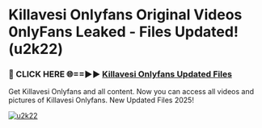 # Killavesi Onlyfans Original Videos 0nlyFans Leaked - Files Updated! (u2k22)

<h3>🔴 CLICK HERE 🌐==►► <a href="https://tinyurl.com/2m67pmp6" rel="nofollow">Killavesi Onlyfans Updated Files</a></h3>

Get Killavesi Onlyfans and all content. Now you can access all videos and pictures of Killavesi Onlyfans. New Updated Files 2025!

[![u2k22](https://i.imgur.com/H4QAA4z.gif)](https://tinyurl.com/2m67pmp6)